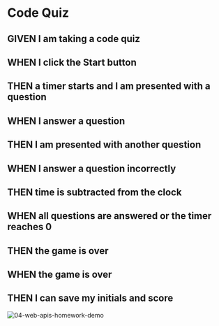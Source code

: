 # Code Quiz

## GIVEN I am taking a code quiz
## WHEN I click the Start button
## THEN a timer starts and I am presented with a question
## WHEN I answer a question
## THEN I am presented with another question
## WHEN I answer a question incorrectly
## THEN time is subtracted from the clock
## WHEN all questions are answered or the timer reaches 0
## THEN the game is over
## WHEN the game is over
## THEN I can save my initials and score

![04-web-apis-homework-demo](https://user-images.githubusercontent.com/109549420/186231442-be55d6a6-ef65-4c54-9a44-acc84803ce65.gif)

